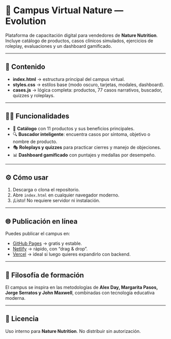 # 🌿 Campus Virtual Nature — Evolution

Plataforma de capacitación digital para vendedores de **Nature Nutrition**.  
Incluye catálogo de productos, casos clínicos simulados, ejercicios de roleplay, evaluaciones y un dashboard gamificado.

---

## 🚀 Contenido
- **index.html** → estructura principal del campus virtual.
- **styles.css** → estilos base (modo oscuro, tarjetas, modales, dashboard).
- **cases.js** → lógica completa: productos, 77 casos narrativos, buscador, quizzes y roleplays.

---

## 🧑‍🎓 Funcionalidades
- 📖 **Catálogo** con 11 productos y sus beneficios principales.  
- 🔍 **Buscador inteligente**: encuentra casos por síntoma, objetivo o nombre de producto.  
- 🎭 **Roleplays y quizzes** para practicar cierres y manejo de objeciones.  
- 📊 **Dashboard gamificado** con puntajes y medallas por desempeño.  

---

## ⚙️ Cómo usar
1. Descarga o clona el repositorio.  
2. Abre `index.html` en cualquier navegador moderno.  
3. ¡Listo! No requiere servidor ni instalación.  

---

## 🌐 Publicación en línea
Puedes publicar el campus en:
- [GitHub Pages](https://pages.github.com/) → gratis y estable.
- [Netlify](https://www.netlify.com/) → rápido, con “drag & drop”.
- [Vercel](https://vercel.com/) → ideal si luego quieres expandirlo con backend.

---

## 📌 Filosofía de formación
El campus se inspira en las metodologías de **Alex Day, Margarita Pasos, Jorge Serratos y John Maxwell**, combinadas con tecnología educativa moderna.

---

## 📜 Licencia
Uso interno para **Nature Nutrition**. No distribuir sin autorización.
